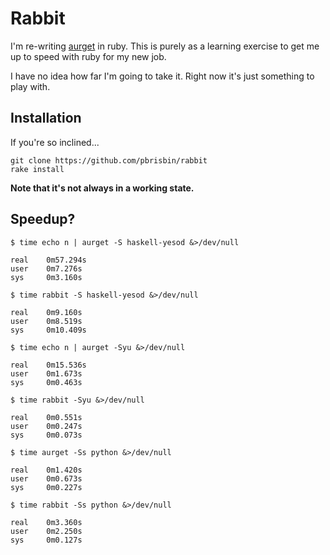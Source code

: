 # Rabbit

I'm re-writing [aurget][] in ruby. This is purely as a learning exercise to 
get me up to speed with ruby for my new job.

I have no idea how far I'm going to take it. Right now it's just 
something to play with.

## Installation

If you're so inclined...

    git clone https://github.com/pbrisbin/rabbit
    rake install

**Note that it's not always in a working state.**

[aurget]: https://github.com/pbrisbin/aurget

## Speedup?

    $ time echo n | aurget -S haskell-yesod &>/dev/null

    real    0m57.294s
    user    0m7.276s
    sys     0m3.160s

    $ time rabbit -S haskell-yesod &>/dev/null

    real    0m9.160s
    user    0m8.519s
    sys     0m10.409s

    $ time echo n | aurget -Syu &>/dev/null

    real    0m15.536s
    user    0m1.673s
    sys     0m0.463s

    $ time rabbit -Syu &>/dev/null

    real    0m0.551s
    user    0m0.247s
    sys     0m0.073s

    $ time aurget -Ss python &>/dev/null

    real    0m1.420s
    user    0m0.673s
    sys     0m0.227s

    $ time rabbit -Ss python &>/dev/null

    real    0m3.360s
    user    0m2.250s
    sys     0m0.127s
